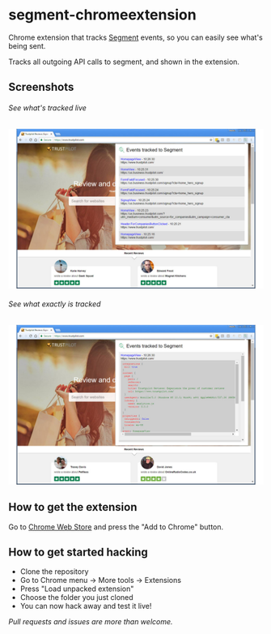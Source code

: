 # segment-chromeextension

Chrome extension that tracks [Segment](https://segment.com/) events, so you can easily see what's being sent.

Tracks all outgoing API calls to segment, and shown in the extension.

## Screenshots
###### See what's tracked live
![See what's tracked live](/screenshots/see_tracked_live.jpg?raw=true "See what's tracked live")

###### See what exactly is tracked
![See what exactly is tracked](/screenshots/see_what_is_tracked.jpg?raw=true "See what exactly is tracked")

## How to get the extension
Go to [Chrome Web Store](https://chrome.google.com/webstore/detail/segment-event-tracker/hbanigoffkilibdakdmmlgefndpjmajl) and press the "Add to Chrome" button.

## How to get started hacking
- Clone the repository
- Go to Chrome menu -> More tools -> Extensions
- Press "Load unpacked extension"
- Choose the folder you just cloned
- You can now hack away and test it live!

*Pull requests and issues are more than welcome.*
